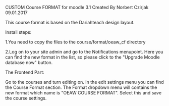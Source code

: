 CUSTOM Course FORMAT for moodle 3.1 Created By Norbert Czirjak
09.01.2017


This course format is based on the Dariahteach design layout.

Install steps:

1.You need to copy the files to the course/format/oeaw_cf directory
	
2.Log on to your site admin and go to the Notifications menupoint. Here you can find the new format in the list, so please click to the "Upgrade Moodle database now" button.

The Frontend Part:

Go to the courses and turn editing on. In the edit settings menu you can find the Course Format section. The Format dropdown menu will contains the new format which name is "OEAW COURSE FORMAT". Select this and save the course settings.